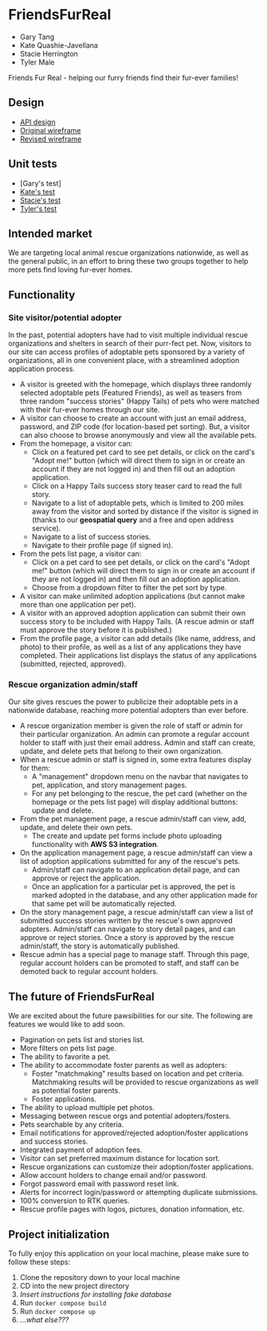 # FriendsFurReal

- Gary Tang
- Kate Quashie-Javellana
- Stacie Herrington
- Tyler Male

Friends Fur Real - helping our furry friends find their fur-ever families!

## Design

- [API design](docs/api-design.md)
- [Original wireframe](docs/FriendsFurReal.png)
- [Revised wireframe](docs/fur.png)

## Unit tests

- [Gary's test]
- [Kate's test](api/test/test_list_rescue.py)
- [Stacie's test](api/test/test_list_random_pets.py)
- [Tyler's test](api/test_Tyler.py)

## Intended market

We are targeting local animal rescue organizations nationwide, as well as the general public, in an effort to bring these two groups together to help more pets find loving fur-ever homes.

## Functionality

### Site visitor/potential adopter

In the past, potential adopters have had to visit multiple individual rescue organizations and shelters in search of their purr-fect pet.
Now, visitors to our site can access profiles of adoptable pets sponsored by a variety of organizations, all in one convenient place, with a streamlined adoption application process.
- A visitor is greeted with the homepage, which displays three randomly selected adoptable pets (Featured Friends), as well as teasers from three random "success stories" (Happy Tails) of pets who were matched with their fur-ever homes through our site.
- A visitor can choose to create an account with just an email address, password, and ZIP code (for location-based pet sorting). But, a visitor can also choose to browse anonymously and view all the available pets.
- From the homepage, a visitor can:
  - Click on a featured pet card to see pet details, or click on the card's "Adopt me!" button (which will direct them to sign in or create an account if they are not logged in) and then fill out an adoption application.
  - Click on a Happy Tails success story teaser card to read the full story.
  - Navigate to a list of adoptable pets, which is limited to 200 miles away from the visitor and sorted by distance if the visitor is signed in (thanks to our **geospatial query** and a free and open address service).
  - Navigate to a list of success stories.
  - Navigate to their profile page (if signed in).
- From the pets list page, a visitor can:
  - Click on a pet card to see pet details, or click on the card's "Adopt me!" button (which will direct them to sign in or create an account if they are not logged in) and then fill out an adoption application.
  - Choose from a dropdown filter to filter the pet sort by type.
- A visitor can make unlimited adoption applications (but cannot make more than one application per pet).
- A visitor with an approved adoption application can submit their own success story to be included with Happy Tails. (A rescue admin or staff must approve the story before it is published.)
- From the profile page, a visitor can add details (like name, address, and photo) to their profile, as well as a list of any applications they have completed. Their applications list displays the status of any applications (submitted, rejected, approved).

### Rescue organization admin/staff

Our site gives rescues the power to publicize their adoptable pets in a nationwide database, reaching more potential adopters than ever before.
- A rescue organization member is given the role of staff or admin for their particular organization. An admin can promote a regular account holder to staff with just their email address. Admin and staff can create, update, and delete pets that belong to their own organization.
- When a rescue admin or staff is signed in, some extra features display for them:
  - A "management" dropdown menu on the navbar that navigates to pet, application, and story management pages.
  - For any pet belonging to the rescue, the pet card (whether on the homepage or the pets list page) will display additional buttons: update and delete.
- From the pet management page, a rescue admin/staff can view, add, update, and delete their own pets.
  - The create and update pet forms include photo uploading functionality with **AWS S3 integration**.
- On the application management page, a rescue admin/staff can view a list of adoption applications submitted for any of the rescue's pets.
  - Admin/staff can navigate to an application detail page, and can approve or reject the application.
  - Once an application for a particular pet is approved, the pet is marked adopted in the database, and any other application made for that same pet will be automatically rejected.
- On the story management page, a rescue admin/staff can view a list of submitted success stories written by the rescue's own approved adopters. Admin/staff can navigate to story detail pages, and can approve or reject stories. Once a story is approved by the rescue admin/staff, the story is automatically published.
- Rescue admin has a special page to manage staff. Through this page, regular account holders can be promoted to staff, and staff can be demoted back to regular account holders.


## The future of FriendsFurReal

We are excited about the future pawsibilities for our site. The following are features we would like to add soon.
- Pagination on pets list and stories list.
- More filters on pets list page.
- The ability to favorite a pet.
- The ability to accommodate foster parents as well as adopters:
  - Foster "matchmaking" results based on location and pet criteria. Matchmaking results will be provided to rescue organizations as well as potential foster parents.
  - Foster applications.
- The ability to upload multiple pet photos.
- Messaging between rescue orgs and potential adopters/fosters.
- Pets searchable by any criteria.
- Email notifications for approved/rejected adoption/foster applications and success stories.
- Integrated payment of adoption fees.
- Visitor can set preferred maximum distance for location sort.
- Rescue organizations can customize their adoption/foster applications.
- Allow account holders to change email and/or password.
- Forgot password email with password reset link.
- Alerts for incorrect login/password or attempting duplicate submissions.
- 100% conversion to RTK queries.
- Rescue profile pages with logos, pictures, donation information, etc.

## Project initialization

To fully enjoy this application on your local machine, please make sure to follow these steps:

1. Clone the repository down to your local machine
2. CD into the new project directory
3. *Insert instructions for installing fake database*
4. Run `docker compose build`
5. Run `docker compose up`
6. *...what else???*
